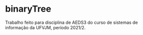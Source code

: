 # binaryTree
Trabalho feito para disciplina de AEDS3 do curso de sistemas de informação da UFVJM, período 2021/2.
